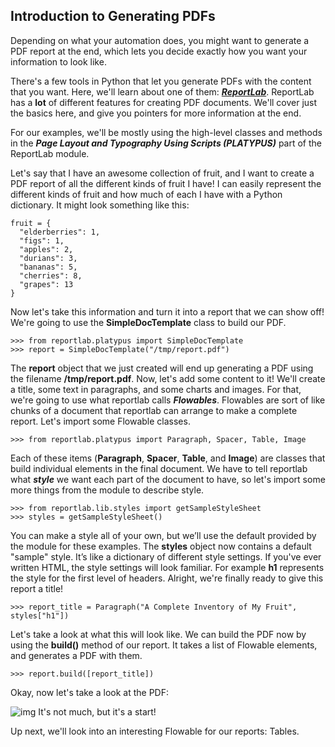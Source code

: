 ## Introduction to Generating PDFs

Depending on what your automation does, you might want to generate a PDF report at the end, which lets you decide exactly how you want your information to look like.

There's a few tools in Python that let you generate PDFs with the content that you want. Here, we'll learn about one of them: ***[ReportLab](https://bitbucket.org/rptlab/reportlab/src/default/)***. ReportLab has a **lot** of different features for creating PDF documents. We'll cover just the basics here, and give you pointers for more information at the end.

For our examples, we'll be mostly using the high-level classes and methods in the ***Page Layout and Typography Using Scripts (PLATYPUS)*** part of the ReportLab module.

Let's say that I have an awesome collection of fruit, and I want to create a PDF report of all the different kinds of fruit I have! I can easily represent the different kinds of fruit and how much of each I have with a Python dictionary. It might look something like this:

```
fruit = {
  "elderberries": 1,
  "figs": 1,
  "apples": 2,
  "durians": 3,
  "bananas": 5,
  "cherries": 8,
  "grapes": 13
}
```

Now let's take this information and turn it into a report that we can show off! We're going to use the **SimpleDocTemplate** class to build our PDF.

```
>>> from reportlab.platypus import SimpleDocTemplate
>>> report = SimpleDocTemplate("/tmp/report.pdf")
```

The **report** object that we just created will end up generating a PDF using the filename **/tmp/report.pdf**. Now, let's add some content to it! We'll create a title, some text in paragraphs, and some charts and images. For that, we're going to use what reportlab calls ***Flowables***. Flowables are sort of like chunks of a document that reportlab can arrange to make a complete report. Let's import some Flowable classes.

```
>>> from reportlab.platypus import Paragraph, Spacer, Table, Image
```

Each of these items (**Paragraph**, **Spacer**, **Table**, and **Image**) are classes that build individual elements in the final document. We have to tell reportlab what ***style*** we want each part of the document to have, so let's import some more things from the module to describe style.

```
>>> from reportlab.lib.styles import getSampleStyleSheet
>>> styles = getSampleStyleSheet()
```

You can make a style all of your own, but we’ll use the default provided by the module for these examples. The **styles** object now contains a default "sample" style. It’s like a dictionary of different style settings. If you've ever written HTML, the style settings will look familiar. For example **h1** represents the style for the first level of headers. Alright, we're finally ready to give this report a title!

```
>>> report_title = Paragraph("A Complete Inventory of My Fruit", styles["h1"])
```

Let's take a look at what this will look like. We can build the PDF now by using the **build()** method of our report. It takes a list of Flowable elements, and generates a PDF with them.

```
>>> report.build([report_title])
```

Okay, now let's take a look at the PDF:

![img](https://d3c33hcgiwev3.cloudfront.net/imageAssetProxy.v1/_86YSNzcRjWOmEjc3PY1-Q_bcbba43b212bfe5591e1b701b44a28e2_pasted-image-0.png?expiry=1597276800000&hmac=TeDPgG4BxFXzyOqYebmRkX9KasxggV3rTtjzxW76Rjg)
It's not much, but it's a start!

Up next, we'll look into an interesting Flowable for our reports: Tables.
